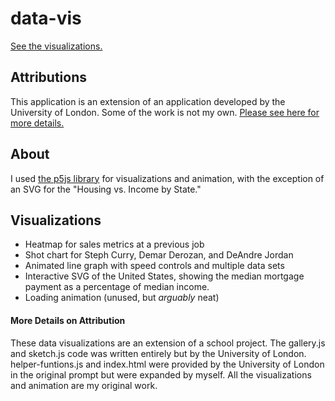# data-vis

[See the visualizations.](https://blaircurrey.github.io/data-vis/)

## Attributions
This application is an extension of an application developed by the University of London. Some of the work is not my own. [Please see here for more details.](#more-details-on-attribution) 

## About
I used [the p5js library](https://p5js.org/) for visualizations and animation, with the exception of an SVG for the "Housing vs. Income by State."

## Visualizations
- Heatmap for sales metrics at a previous job
- Shot chart for Steph Curry, Demar Derozan, and DeAndre Jordan
- Animated line graph with speed controls and multiple data sets
- Interactive SVG of the United States, showing the median mortgage payment as a percentage of median income.
- Loading animation (unused, but *arguably* neat)

#### More Details on Attribution
These data visualizations are an extension of a school project. The gallery.js and sketch.js code was written entirely but by the University of London. helper-funtions.js and index.html were provided by the University of London in the original prompt but were expanded by myself. All the visualizations and animation are my original work.
